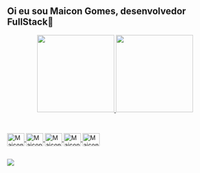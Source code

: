 ## Oi eu sou Maicon Gomes, desenvolvedor FullStack👋 

<div align="center">
<a style="display: inline_block" href="#">
  <img height="180em" src="https://github-readme-stats.vercel.app/api?username=devmaicon85&show_icons=true&theme=solarized-dark&include_all_commits=true&count_private=true"/>
  </a>
  <a style="display: inline_block" href="#">
  <img height="180em" src="https://github-readme-stats.vercel.app/api/top-langs/?username=devmaicon85&layout=compact&langs_count=7&theme=solarized-dark"/>
  </a>
</div>
  
##

<a style="display: inline_block" href="#"><br>
  <img align="center" alt="Maicon-HTML" height="30" width="40" src="https://cdn.jsdelivr.net/gh/devicons/devicon/icons/html5/html5-plain.svg">
  <img align="center" alt="Maicon-CSS" height="30" width="40" src="https://cdn.jsdelivr.net/gh/devicons/devicon/icons/css3/css3-plain.svg">
  <img align="center" alt="Maicon-Js" height="30" width="40" src="https://cdn.jsdelivr.net/gh/devicons/devicon/icons/javascript/javascript-original.svg">
  <img align="center" alt="Maicon-Ts" height="30" width="40" src="https://cdn.jsdelivr.net/gh/devicons/devicon/icons/typescript/typescript-original.svg">
  <img align="center" alt="Maicon-React" height="30" width="40" src="https://cdn.jsdelivr.net/gh/devicons/devicon/icons/react/react-original.svg" />
</a>

##

<div> 
  <a href = "mailto:devmaicon@gmail.com"><img src="https://img.shields.io/badge/-Gmail-%23333?style=for-the-badge&logo=gmail&logoColor=white" target="_blank"></a>
</div>  
